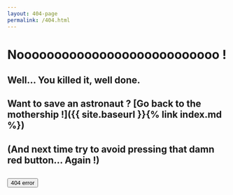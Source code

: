 ```yaml
---
layout: 404-page
permalink: /404.html
---
```

# Nooooooooooooooooooooooooooo !

## Well… You killed it, well done. 

## Want to save an astronaut ? [Go back to the mothership !]({{ site.baseurl }}{% link index.md %})

## (And next time try to avoid pressing that damn red button… Again !)

## <button class="border-red" onclick="whyButton()">404 error</button>
